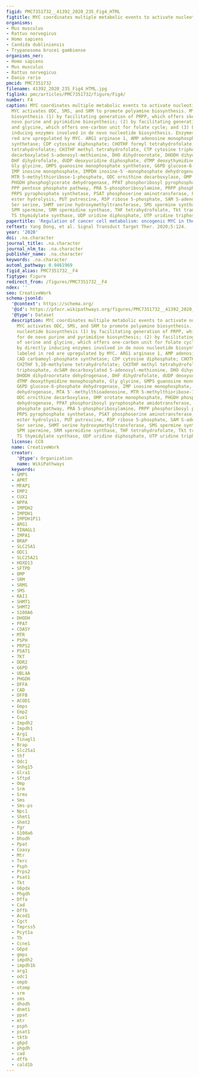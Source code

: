 ```yaml
---
figid: PMC7351732__41392_2020_235_Fig4_HTML
figtitle: MYC coordinates multiple metabolic events to activate nucleotide metabolism
organisms:
- Mus musculus
- Rattus norvegicus
- Homo sapiens
- Candida dubliniensis
- Trypanosoma brucei gambiense
organisms_ner:
- Homo sapiens
- Mus musculus
- Rattus norvegicus
- Danio rerio
pmcid: PMC7351732
filename: 41392_2020_235_Fig4_HTML.jpg
figlink: pmc/articles/PMC7351732/figure/Fig4/
number: F4
caption: MYC coordinates multiple metabolic events to activate nucleotide metabolism.
  MYC activates ODC, SMS, and SRM to promote polyamine biosynthesis. MYC drives nucleotide
  biosynthesis (1) by facilitating generation of PRPP, which offers skeleton for de
  novo purine and pyrimidine biosynthesis; (2) by facilitating generation of serine
  and glycine, which offers one-carbon unit for folate cycle; and (3) by directly
  inducing enzymes involved in de novo nucleotide biosynthesis. Enzymes labeled in
  red are upregulated by MYC. ARG1 arginase 1, AMP adenosine monophosphate, CAD carbamoyl-phosphate
  synthetase; CDP cytosine diphosphate; CHOTHF formyl tetrahydrofolate; CH2THF 5,10-methylene
  tetrahydrofolate; CH3THF methyl tetrahydrofolate, CTP cytosine triphosphate, dcSAM
  decarboxylated S-adenosyl-methionine, DHO dihydroorotate, DHODH dihydroorotate dehydrogenase,
  DHF dihydrofolate, dUDP deoxyuridine diphosphate, dTMP deoxythymidine monophosphate,
  Gly glycine, GMPS guanosine monophosphate synthetase, G6PD glucose-6-phosphate dehydrogenase,
  IMP inosine monophosphate, IMPDH inosine-5′-monophosphate dehydrogenase, MTA 5′-methylthioadenosine,
  MTR 5-methylthioribose-1-phosphate, ODC ornithine decarboxylase, OMP orotate monophosphate,
  PHGDH phosphoglycerate dehydrogenase, PPAT phosphoribosyl pyrophosphate amidotransferase,
  PPP pentose phosphate pathway, PRA 5-phosphoribosylamine, PRPP phosphoribosyl pyrophosphate,
  PRPS pyrophosphate synthetase, PSAT phosphoserine aminotransferase, PSPH phosphate
  ester hydrolysis, PUT putrescine, R5P ribose 5-phosphate, SAM S-adenosyl methionine,
  Ser serine, SHMT serine hydroxymethyltransferase, SMS spermine synthase, SPD spermidine,
  SPM spermine, SRM spermidine synthase, THF tetrahydrofolate, Tkt transketolase,
  TS thymidylate synthase, UDP uridine diphosphate, UTP uridine triphosphate
papertitle: 'Regulation of cancer cell metabolism: oncogenic MYC in the driver’s seat.'
reftext: Yang Dong, et al. Signal Transduct Target Ther. 2020;5:124.
year: '2020'
doi: .na.character
journal_title: .na.character
journal_nlm_ta: .na.character
publisher_name: .na.character
keywords: .na.character
automl_pathway: 0.9461969
figid_alias: PMC7351732__F4
figtype: Figure
redirect_from: /figures/PMC7351732__F4
ndex: ''
seo: CreativeWork
schema-jsonld:
  '@context': https://schema.org/
  '@id': https://pfocr.wikipathways.org/figures/PMC7351732__41392_2020_235_Fig4_HTML.html
  '@type': Dataset
  description: MYC coordinates multiple metabolic events to activate nucleotide metabolism.
    MYC activates ODC, SMS, and SRM to promote polyamine biosynthesis. MYC drives
    nucleotide biosynthesis (1) by facilitating generation of PRPP, which offers skeleton
    for de novo purine and pyrimidine biosynthesis; (2) by facilitating generation
    of serine and glycine, which offers one-carbon unit for folate cycle; and (3)
    by directly inducing enzymes involved in de novo nucleotide biosynthesis. Enzymes
    labeled in red are upregulated by MYC. ARG1 arginase 1, AMP adenosine monophosphate,
    CAD carbamoyl-phosphate synthetase; CDP cytosine diphosphate; CHOTHF formyl tetrahydrofolate;
    CH2THF 5,10-methylene tetrahydrofolate; CH3THF methyl tetrahydrofolate, CTP cytosine
    triphosphate, dcSAM decarboxylated S-adenosyl-methionine, DHO dihydroorotate,
    DHODH dihydroorotate dehydrogenase, DHF dihydrofolate, dUDP deoxyuridine diphosphate,
    dTMP deoxythymidine monophosphate, Gly glycine, GMPS guanosine monophosphate synthetase,
    G6PD glucose-6-phosphate dehydrogenase, IMP inosine monophosphate, IMPDH inosine-5′-monophosphate
    dehydrogenase, MTA 5′-methylthioadenosine, MTR 5-methylthioribose-1-phosphate,
    ODC ornithine decarboxylase, OMP orotate monophosphate, PHGDH phosphoglycerate
    dehydrogenase, PPAT phosphoribosyl pyrophosphate amidotransferase, PPP pentose
    phosphate pathway, PRA 5-phosphoribosylamine, PRPP phosphoribosyl pyrophosphate,
    PRPS pyrophosphate synthetase, PSAT phosphoserine aminotransferase, PSPH phosphate
    ester hydrolysis, PUT putrescine, R5P ribose 5-phosphate, SAM S-adenosyl methionine,
    Ser serine, SHMT serine hydroxymethyltransferase, SMS spermine synthase, SPD spermidine,
    SPM spermine, SRM spermidine synthase, THF tetrahydrofolate, Tkt transketolase,
    TS thymidylate synthase, UDP uridine diphosphate, UTP uridine triphosphate
  license: CC0
  name: CreativeWork
  creator:
    '@type': Organization
    name: WikiPathways
  keywords:
  - GMPS
  - APRT
  - MFAP1
  - EMP2
  - CUX1
  - NPPA
  - IMPDH2
  - IMPDH1
  - IMPDH1P11
  - ARG1
  - TINAGL1
  - IMPA1
  - BRAP
  - SLC25A1
  - ODC1
  - SLC25A21
  - HOXD13
  - SFTPD
  - OMP
  - SRM
  - SRMS
  - SMS
  - RAI1
  - SHMT1
  - SHMT2
  - S100A6
  - DHODH
  - PPAT
  - COASY
  - MTR
  - PSPH
  - PRPS2
  - PSAT1
  - TKT
  - DDR2
  - G6PD
  - UBL4A
  - PHGDH
  - DFFA
  - CAD
  - DFFB
  - ACOD1
  - Gmps
  - Emp2
  - Cux1
  - Impdh2
  - Impdh1
  - Arg1
  - Tinagl1
  - Brap
  - Slc25a1
  - thf
  - Odc1
  - Snhg15
  - Glra1
  - Sftpd
  - Omp
  - Srm
  - Srms
  - Sms
  - Sms-ps
  - Npc1
  - Shmt1
  - Shmt2
  - Pgr
  - S100a6
  - Dhodh
  - Ppat
  - Coasy
  - Mtr
  - Terc
  - Psph
  - Prps2
  - Psat1
  - Tkt
  - G6pdx
  - Phgdh
  - Dffa
  - Cad
  - Dffb
  - Acod1
  - Cgct
  - Tmprss5
  - Pcyt1a
  - Th
  - Ccne1
  - G6pd
  - gmps
  - impdh2
  - impdh1b
  - arg1
  - odc1
  - ompb
  - otomp
  - srm
  - sms
  - dhodh
  - dnmt1
  - ppat
  - mtr
  - psph
  - psat1
  - tktb
  - g6pd
  - phgdh
  - cad
  - dffb
  - cald1b
---
```

